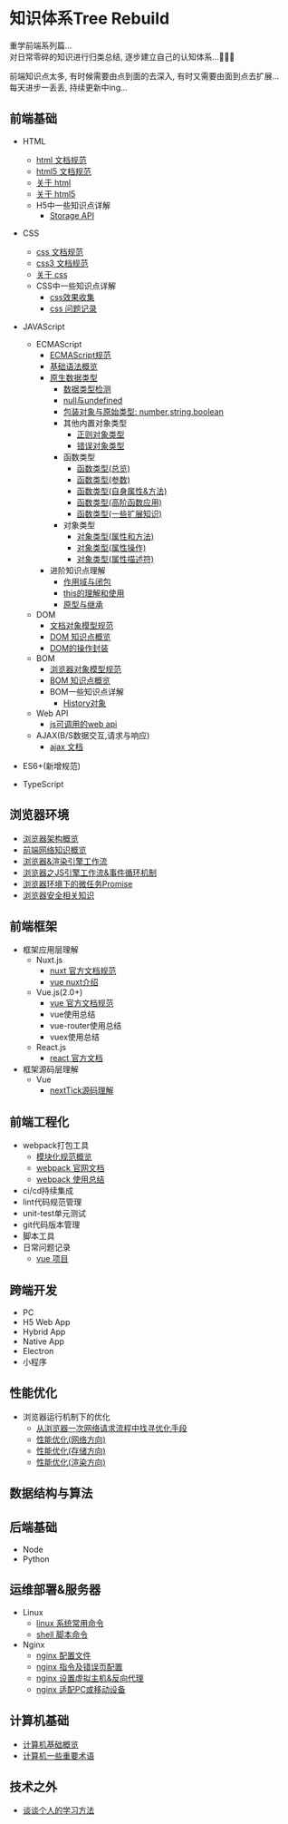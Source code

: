 # 知识体系Tree Rebuild
重学前端系列篇...  
对日常零碎的知识进行归类总结, 逐步建立自己的认知体系...💪💪💪

前端知识点太多, 有时候需要由点到面的去深入, 有时又需要由面到点去扩展...  
每天进步一丢丢, 持续更新中ing...

## 前端基础
- HTML
  - [html 文档规范](https://www.w3school.com.cn/html/index.asp)
  - [html5 文档规范](https://www.w3school.com.cn/html5/index.asp)
  - [关于 html](https://github.com/appleguardu/Knowledge-Lib/issues/8)
  - [关于 html5](https://github.com/appleguardu/Knowledge-Lib/issues/9)
  - H5中一些知识点详解
    - [Storage API](https://github.com/appleguardu/Knowledge-Lib/issues/19)
- CSS
  - [css 文档规范](https://www.w3school.com.cn/css/index.asp)
  - [css3 文档规范](https://www.w3school.com.cn/css3/index.asp)
  - [关于 css](https://github.com/appleguardu/Knowledge-Lib/issues/10)
  - CSS中一些知识点详解
    - [css效果收集](https://github.com/appleguardu/Knowledge-Lib/blob/master/%E5%89%8D%E7%AB%AF%E5%9F%BA%E7%A1%80/css/2.css%20%E7%89%B9%E6%95%88%E6%94%B6%E9%9B%86.md)
    - [css 问题记录](https://github.com/appleguardu/Knowledge-Lib/blob/master/%E5%89%8D%E7%AB%AF%E5%9F%BA%E7%A1%80/css/3.css%20%E9%97%AE%E9%A2%98%E8%AE%B0%E5%BD%95.md)
- JAVAScript
  - ECMAScript
    - [ECMAScript规范](http://yanhaijing.com/es5/)
    - [基础语法概览](https://github.com/appleguardu/Knowledge-Lib/issues/11)
    - [原生数据类型](https://github.com/appleguardu/Knowledge-Lib/issues/12)
      - [数据类型检测](https://github.com/appleguardu/Knowledge-Lib/issues/18)
      - [null与undefined](https://github.com/appleguardu/Knowledge-Lib/issues/13)
      - [包装对象与原始类型: number,string,boolean](https://github.com/appleguardu/Knowledge-Lib/issues/14)
      - 其他内置对象类型
        - [正则对象类型](https://github.com/appleguardu/Knowledge-Lib/issues/16)
        - [错误对象类型](https://github.com/appleguardu/Knowledge-Lib/issues/17)
      - 函数类型
        - [函数类型(总览)](https://github.com/appleguardu/Knowledge-Lib/issues/15)
        - [函数类型(参数)](https://github.com/appleguardu/Knowledge-Lib/issues/21)
        - [函数类型(自身属性&方法)](https://github.com/appleguardu/Knowledge-Lib/issues/22)
        - [函数类型(高阶函数应用)](https://github.com/appleguardu/Knowledge-Lib/issues/23)
        - [函数类型(一些扩展知识)](https://github.com/appleguardu/Knowledge-Lib/issues/24)
      - 对象类型
        - [对象类型(属性和方法)](https://github.com/appleguardu/Knowledge-Lib/issues/27)
        - [对象类型(属性操作)](https://github.com/appleguardu/Knowledge-Lib/issues/28)
        - [对象类型(属性描述符)](https://github.com/appleguardu/Knowledge-Lib/issues/29)
     - 进阶知识点理解
        - [作用域与闭包](https://github.com/appleguardu/Knowledge-Lib/issues/30)
        - [this的理解和使用](https://github.com/appleguardu/Knowledge-Lib/issues/31)
        - [原型与继承](https://segmentfault.com/n/1330000018527300)
  - DOM  
    - [文档对象模型规范](https://www.w3school.com.cn/js/js_htmldom.asp)
    - [DOM 知识点概览](https://github.com/appleguardu/Knowledge-Lib/issues/32)
    - [DOM的操作封装](https://github.com/appleguardu/Knowledge-Lib/blob/master/utils/dom.js)
  - BOM
    - [浏览器对象模型规范](https://www.w3school.com.cn/js/js_window.asp)
    - [BOM 知识点概览](https://github.com/appleguardu/Knowledge-Lib/issues/33)
    - BOM一些知识点详解
      - [History对象](https://github.com/appleguardu/Knowledge-Lib/issues/34)
  - Web API
    - [js可调用的web api](https://developer.mozilla.org/zh-CN/docs/Web/API)
  - AJAX(B/S数据交互,请求与响应)
    - [ajax 文档](https://www.w3school.com.cn/js/js_ajax_intro.asp)
- ES6+(新增规范)

- TypeScript
## 浏览器环境
- [浏览器架构概览](https://github.com/appleguardu/Knowledge-Lib/issues/37)
- [前端网络知识概览](https://github.com/appleguardu/Knowledge-Lib/issues/38)
- [浏览器&渲染引擎工作流](https://github.com/appleguardu/Knowledge-Lib/issues/39)
- [浏览器之JS引擎工作流&事件循环机制](https://github.com/appleguardu/Knowledge-Lib/issues/40)
- [浏览器环境下的微任务Promise](https://github.com/appleguardu/Knowledge-Lib/issues/41)
- [浏览器安全相关知识](https://github.com/appleguardu/Knowledge-Lib/issues/42)
## 前端框架
- 框架应用层理解
  - Nuxt.js
    - [nuxt 官方文档规范](https://zh.nuxtjs.org/guide)
    - [vue nuxt介绍](https://github.com/appleguardu/Knowledge-Lib/issues/7)
  - Vue.js(2.0+)
    - [vue 官方文档规范](https://cn.vuejs.org/v2/guide/index.html)
    - vue使用总结
    - vue-router使用总结
    - vuex使用总结
  - React.js
    - [react 官方文档](https://zh-hans.reactjs.org/docs/getting-started.html)
- 框架源码层理解
  - Vue
    - [nextTick源码理解](https://github.com/appleguardu/Knowledge-Lib/issues/46)

## 前端工程化
- webpack打包工具
  - [模块化规范概览](https://github.com/appleguardu/Knowledge-Lib/issues/26)
  - [webpack 官网文档](https://www.webpackjs.com/guides/installation/)
  - [webpack 使用总结](https://github.com/appleguardu/webpack-learning/blob/master/README.md)
- ci/cd持续集成
- lint代码规范管理
- unit-test单元测试
- git代码版本管理
- 脚本工具
- 日常问题记录
  - [vue 项目](https://github.com/appleguardu/Knowledge-Lib/blob/master/%E6%97%A5%E5%B8%B8%E5%BC%80%E5%8F%91%E9%97%AE%E9%A2%98%E7%A7%AF%E7%B4%AF/vue%E9%A1%B9%E7%9B%AE.md)
## 跨端开发
- PC
- H5 Web App
- Hybrid App
- Native App
- Electron
- 小程序

## 性能优化
- 浏览器运行机制下的优化
  - [从浏览器一次网络请求流程中找寻优化手段](https://github.com/appleguardu/Knowledge-Lib/issues/43)
  - [性能优化(网络方向)](https://github.com/appleguardu/Knowledge-Lib/issues/44)
  - [性能优化(存储方向)](https://github.com/appleguardu/Knowledge-Lib/issues/45)
  - [性能优化(渲染方向)](https://github.com/appleguardu/Knowledge-Lib/issues/47)
## 数据结构与算法

## 后端基础
- Node
- Python

## 运维部署&服务器
- Linux  
  - [linux 系统常用命令](https://github.com/appleguardu/Knowledge-Lib/issues/1)
  - [shell 脚本命令](https://github.com/appleguardu/Knowledge-Lib/issues/6)
- Nginx  
  - [nginx 配置文件](https://github.com/appleguardu/Knowledge-Lib/issues/2)
  - [nginx 指令及错误页配置](https://github.com/appleguardu/Knowledge-Lib/issues/3)
  - [nginx 设置虚拟主机&反向代理](https://github.com/appleguardu/Knowledge-Lib/issues/4)
  - [nginx 适配PC或移动设备](https://github.com/appleguardu/Knowledge-Lib/issues/5)

## 计算机基础
- [计算机基础概览](https://github.com/appleguardu/Knowledge-Lib/issues/35)
- [计算机一些重要术语](https://github.com/appleguardu/Knowledge-Lib/issues/36)
  
## 技术之外
- [谈谈个人的学习方法](https://github.com/appleguardu/Knowledge-Lib/issues/25)

